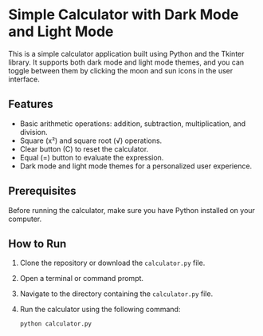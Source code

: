 # Simple Calculator with Dark Mode and Light Mode

This is a simple calculator application built using Python and the Tkinter library. It supports both dark mode and light mode themes, and you can toggle between them by clicking the moon and sun icons in the user interface.

## Features

- Basic arithmetic operations: addition, subtraction, multiplication, and division.
- Square (x²) and square root (√) operations.
- Clear button (C) to reset the calculator.
- Equal (=) button to evaluate the expression.
- Dark mode and light mode themes for a personalized user experience.

## Prerequisites

Before running the calculator, make sure you have Python installed on your computer.

## How to Run

1. Clone the repository or download the `calculator.py` file.

2. Open a terminal or command prompt.

3. Navigate to the directory containing the `calculator.py` file.

4. Run the calculator using the following command:

   ```bash
   python calculator.py
